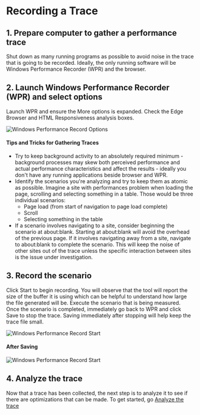 # Recording a Trace


## 1. Prepare computer to gather a performance trace
Shut down as many running programs as possible to avoid noise in the trace that is going to be recorded. Ideally, the only running software will be Windows Performance Recorder (WPR) and the browser.

## 2. Launch Windows Performance Recorder (WPR) and select options
Launch WPR and ensure the More options is expanded. Check the Edge Browser and HTML Responsiveness analysis boxes.

![Windows Performance Record Options](media/WPRUI-Options.PNG)

#### Tips and Tricks for Gathering Traces
- Try to keep background activity to an absolutely required minimum - background processes may skew both perceived performance and actual performance characteristics and affect the results - ideally you don't have any running applications beside browser and WPR.
- Identify the scenarios you're analyzing and try to keep them as atomic as possible. Imagine a site with performances problem when loading the page, scrolling and selecting something in a table. Those would be three individual scenarios:
  - Page load (from start of navigation to page load complete)
  - Scroll
  - Selecting something in the table
- If a scenario involves navigating to a site, consider beginning the scenario at about:blank. Starting at about:blank will avoid the overhead of the previous page. If it involves navigating away from a site, navigate to about:blank to complete the scenario. This will keep the noise of other sites out of the trace unless the specific interaction between sites is the issue under investigation.

## 3. Record the scenario
Click Start to begin recording. You will observe that the tool will report the size of the buffer it is using which can be helpful to understand how large the file generated will be. Execute the scenario that is being measured. Once the scenario is completed, immediately go back to WPR and click Save to stop the trace. Saving immediately after stopping will help keep the trace file small.

![Windows Performance Record Start](media/WPRUI-Recording.PNG)

#### After Saving
![Windows Performance Record Start](media/WPRUI-SaveComplete.PNG)

## 4. Analyze the trace
Now that a trace has been collected, the next step is to analyze it to see if there are optimizations that can be made. To get started, go [Analyze the trace](../analyzing-a-trace)
